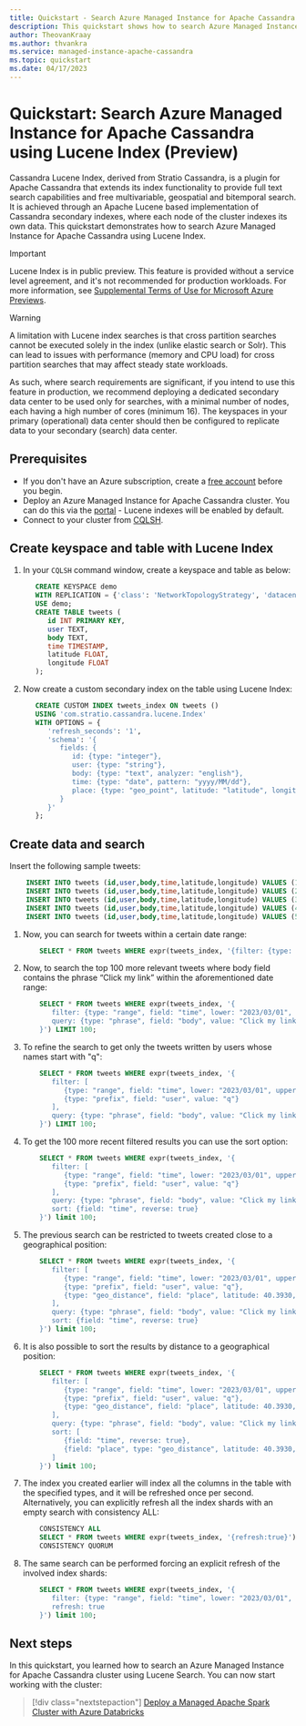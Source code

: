 ```yaml
---
title: Quickstart - Search Azure Managed Instance for Apache Cassandra using Stratio's Cassandra Lucene Index.
description: This quickstart shows how to search Azure Managed Instance for Apache Cassandra cluster using Stratio's Cassandra Lucene Index.
author: TheovanKraay
ms.author: thvankra
ms.service: managed-instance-apache-cassandra
ms.topic: quickstart
ms.date: 04/17/2023
---
```

# Quickstart: Search Azure Managed Instance for Apache Cassandra using Lucene Index (Preview)

Cassandra Lucene Index, derived from Stratio Cassandra, is a plugin for Apache Cassandra that extends its index functionality to provide full text search capabilities and free multivariable, geospatial and bitemporal search. It is achieved through an Apache Lucene based implementation of Cassandra secondary indexes, where each node of the cluster indexes its own data. This quickstart demonstrates how to search Azure Managed Instance for Apache Cassandra using Lucene Index.

> [!IMPORTANT]
> Lucene Index is in public preview.
> This feature is provided without a service level agreement, and it's not recommended for production workloads.
> For more information, see [Supplemental Terms of Use for Microsoft Azure Previews](https://azure.microsoft.com/support/legal/preview-supplemental-terms/).

> [!WARNING]
> A limitation with Lucene index searches is that cross partition searches cannot be executed solely in the index (unlike elastic search or Solr). This can lead to issues with performance (memory and CPU load) for cross partition searches that may affect steady state workloads. 
>
> As such, where search requirements are significant, if you intend to use this feature in production, we recommend deploying a dedicated secondary data center to be used only for searches, with a minimal number of nodes, each having a high number of cores (minimum 16). The keyspaces in your primary (operational) data center should then be configured to replicate data to your secondary (search) data center. 

## Prerequisites

- If you don't have an Azure subscription, create a [free account](https://azure.microsoft.com/free/?WT.mc_id=A261C142F) before you begin.
- Deploy an Azure Managed Instance for Apache Cassandra cluster. You can do this via the [portal](create-cluster-portal.md) - Lucene indexes will be enabled by default.
- Connect to your cluster from [CQLSH](create-cluster-portal.md#connecting-from-cqlsh).

## Create keyspace and table with Lucene Index

1. In your `CQLSH` command window, create a keyspace and table as below:
    
    ```SQL
       CREATE KEYSPACE demo
       WITH REPLICATION = {'class': 'NetworkTopologyStrategy', 'datacenter-1': 3};
       USE demo;
       CREATE TABLE tweets (
          id INT PRIMARY KEY,
          user TEXT,
          body TEXT,
          time TIMESTAMP,
          latitude FLOAT,
          longitude FLOAT
       );
    ```

1. Now create a custom secondary index on the table using Lucene Index:

    ```SQL
       CREATE CUSTOM INDEX tweets_index ON tweets ()
       USING 'com.stratio.cassandra.lucene.Index'
       WITH OPTIONS = {
          'refresh_seconds': '1',
          'schema': '{
             fields: {
                id: {type: "integer"},
                user: {type: "string"},
                body: {type: "text", analyzer: "english"},
                time: {type: "date", pattern: "yyyy/MM/dd"},
                place: {type: "geo_point", latitude: "latitude", longitude: "longitude"}
             }
          }'
       };
    ```

## Create data and search

Insert the following sample tweets:

```SQL
    INSERT INTO tweets (id,user,body,time,latitude,longitude) VALUES (1,'theo','Make money fast, 5 easy tips', '2023-04-01T11:21:59.001+0000', 0.0, 0.0);
    INSERT INTO tweets (id,user,body,time,latitude,longitude) VALUES (2,'theo','Click my link, like my stuff!', '2023-04-01T11:21:59.001+0000', 0.0, 0.0);
    INSERT INTO tweets (id,user,body,time,latitude,longitude) VALUES (3,'quetzal','Click my link, like my stuff!', '2023-04-02T11:21:59.001+0000', 0.0, 0.0);
    INSERT INTO tweets (id,user,body,time,latitude,longitude) VALUES (4,'quetzal','Click my link, like my stuff!', '2023-04-01T11:21:59.001+0000', 40.3930, -3.7328);
    INSERT INTO tweets (id,user,body,time,latitude,longitude) VALUES (5,'quetzal','Click my link, like my stuff!', '2023-04-01T11:21:59.001+0000', 40.3930, -3.7329);
```

1. Now, you can search for tweets within a certain date range:

    ```SQL
        SELECT * FROM tweets WHERE expr(tweets_index, '{filter: {type: "range", field: "time", lower: "2023/03/01", upper: "2023/05/01"}}');
    ```

1. Now, to search the top 100 more relevant tweets where body field contains the phrase “Click my link” within the aforementioned date range:

    ```SQL
        SELECT * FROM tweets WHERE expr(tweets_index, '{
           filter: {type: "range", field: "time", lower: "2023/03/01", upper: "2023/05/01"},
           query: {type: "phrase", field: "body", value: "Click my link", slop: 1}
        }') LIMIT 100;
    ```

1. To refine the search to get only the tweets written by users whose names start with "q":

    ```SQL
        SELECT * FROM tweets WHERE expr(tweets_index, '{
           filter: [
              {type: "range", field: "time", lower: "2023/03/01", upper: "2023/05/01"},
              {type: "prefix", field: "user", value: "q"}
           ],
           query: {type: "phrase", field: "body", value: "Click my link", slop: 1}
        }') LIMIT 100;
    ```

1. To get the 100 more recent filtered results you can use the sort option:

    ```SQL
        SELECT * FROM tweets WHERE expr(tweets_index, '{
           filter: [
              {type: "range", field: "time", lower: "2023/03/01", upper: "2023/05/01"},
              {type: "prefix", field: "user", value: "q"}
           ],
           query: {type: "phrase", field: "body", value: "Click my link", slop: 1},
           sort: {field: "time", reverse: true}
        }') limit 100;
    ```

1. The previous search can be restricted to tweets created close to a geographical position:

    ```SQL
        SELECT * FROM tweets WHERE expr(tweets_index, '{
           filter: [
              {type: "range", field: "time", lower: "2023/03/01", upper: "2023/05/01"},
              {type: "prefix", field: "user", value: "q"},
              {type: "geo_distance", field: "place", latitude: 40.3930, longitude: -3.7328, max_distance: "1km"}
           ],
           query: {type: "phrase", field: "body", value: "Click my link", slop: 1},
           sort: {field: "time", reverse: true}
        }') limit 100;
    ```

1. It is also possible to sort the results by distance to a geographical position:

    ```SQL
        SELECT * FROM tweets WHERE expr(tweets_index, '{
           filter: [
              {type: "range", field: "time", lower: "2023/03/01", upper: "2023/05/01"},
              {type: "prefix", field: "user", value: "q"},
              {type: "geo_distance", field: "place", latitude: 40.3930, longitude: -3.7328, max_distance: "1km"}
           ],
           query: {type: "phrase", field: "body", value: "Click my link", slop: 1},
           sort: [
              {field: "time", reverse: true},
              {field: "place", type: "geo_distance", latitude: 40.3930, longitude: -3.7328}
           ]
        }') limit 100;
    ```

1. The index you created earlier will index all the columns in the table with the specified types, and it will be refreshed once per second. Alternatively, you can explicitly refresh all the index shards with an empty search with consistency ALL:

    ```SQL
        CONSISTENCY ALL
        SELECT * FROM tweets WHERE expr(tweets_index, '{refresh:true}');
        CONSISTENCY QUORUM
    ```

1. The same search can be performed forcing an explicit refresh of the involved index shards:

    ```SQL
        SELECT * FROM tweets WHERE expr(tweets_index, '{
           filter: {type: "range", field: "time", lower: "2023/03/01", upper: "2023/05/01"},
           refresh: true
        }') limit 100;
    ```



## Next steps

In this quickstart, you learned how to search an Azure Managed Instance for Apache Cassandra cluster using Lucene Search. You can now start working with the cluster:

> [!div class="nextstepaction"]
> [Deploy a Managed Apache Spark Cluster with Azure Databricks](deploy-cluster-databricks.md)
